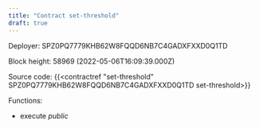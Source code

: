 ```yaml
---
title: "Contract set-threshold"
draft: true
---
```

Deployer: SPZ0PQ7779KHB62W8FQQD6NB7C4GADXFXXD0Q1TD


 



Block height: 58969 (2022-05-06T16:09:39.000Z)

Source code: {{<contractref "set-threshold" SPZ0PQ7779KHB62W8FQQD6NB7C4GADXFXXD0Q1TD set-threshold>}}

Functions:

* execute _public_
